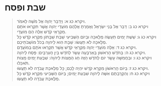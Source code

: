 # שבת ופסח

> ויקרא כג א: וַיְדַבֵּר יְהוָה אֶל מֹשֶׁה לֵּאמֹר.  
> ויקרא כג ב: דַּבֵּר אֶל בְּנֵי יִשְׂרָאֵל וְאָמַרְתָּ אֲלֵהֶם מוֹעֲדֵי יְהוָה אֲשֶׁר תִּקְרְאוּ אֹתָם מִקְרָאֵי קֹדֶשׁ אֵלֶּה הֵם מוֹעֲדָי.  
> ויקרא כג ג: שֵׁשֶׁת יָמִים תֵּעָשֶׂה מְלָאכָה וּבַיּוֹם הַשְּׁבִיעִי שַׁבַּת שַׁבָּתוֹן מִקְרָא קֹדֶשׁ כָּל מְלָאכָה לֹא תַעֲשׂוּ:  שַׁבָּת הִוא לַיהוָה בְּכֹל מוֹשְׁבֹתֵיכֶם.  
> ויקרא כג ד: אֵלֶּה מוֹעֲדֵי יְהוָה מִקְרָאֵי קֹדֶשׁ אֲשֶׁר תִּקְרְאוּ אֹתָם בְּמוֹעֲדָם.  
> ויקרא כג ה: בַּחֹדֶשׁ הָרִאשׁוֹן בְּאַרְבָּעָה עָשָׂר לַחֹדֶשׁ בֵּין הָעַרְבָּיִם:  פֶּסַח לַיהוָה.  
> ויקרא כג ו: וּבַחֲמִשָּׁה עָשָׂר יוֹם לַחֹדֶשׁ הַזֶּה חַג הַמַּצּוֹת לַיהוָה:  שִׁבְעַת יָמִים מַצּוֹת תֹּאכֵלוּ.  
> ויקרא כג ז: בַּיּוֹם הָרִאשׁוֹן מִקְרָא קֹדֶשׁ יִהְיֶה לָכֶם; כָּל מְלֶאכֶת עֲבֹדָה לֹא תַעֲשׂוּ.  
> ויקרא כג ח: וְהִקְרַבְתֶּם אִשֶּׁה לַיהוָה שִׁבְעַת יָמִים; בַּיּוֹם הַשְּׁבִיעִי מִקְרָא קֹדֶשׁ כָּל מְלֶאכֶת עֲבֹדָה לֹא תַעֲשׂוּ.   
 

